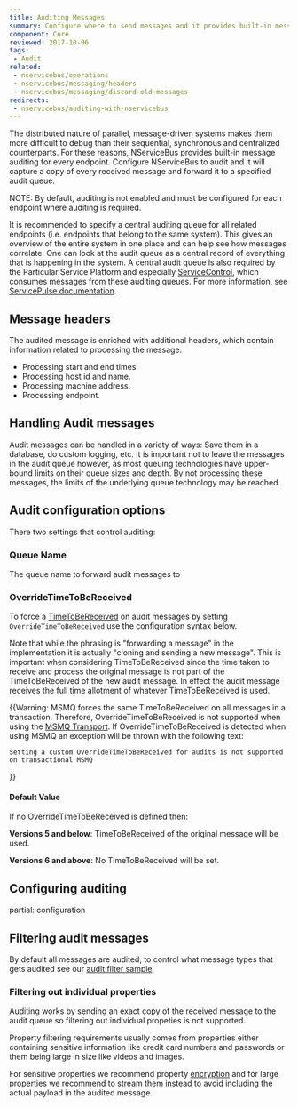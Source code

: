 ```yaml
---
title: Auditing Messages
summary: Configure where to send messages and it provides built-in message auditing for every endpoint.
component: Core
reviewed: 2017-10-06
tags:
 - Audit
related:
 - nservicebus/operations
 - nservicebus/messaging/headers
 - nservicebus/messaging/discard-old-messages
redirects:
 - nservicebus/auditing-with-nservicebus
---
```


The distributed nature of parallel, message-driven systems makes them more difficult to debug than their sequential, synchronous and centralized counterparts. For these reasons, NServiceBus provides built-in message auditing for every endpoint. Configure NServiceBus to audit and it will capture a copy of every received message and forward it to a specified audit queue.

NOTE: By default, auditing is not enabled and must be configured for each endpoint where auditing is required.

It is recommended to specify a central auditing queue for all related endpoints (i.e. endpoints that belong to the same system). This gives an overview of the entire system in one place and can help see how messages correlate. One can look at the audit queue as a central record of everything that is happening in the system. A central audit queue is also required by the Particular Service Platform and especially [ServiceControl](/servicecontrol), which consumes messages from these auditing queues. For more information, see [ServicePulse documentation](/servicepulse/).


## Message headers

The audited message is enriched with additional headers, which contain information related to processing the message:

 * Processing start and end times.
 * Processing host id and name.
 * Processing machine address.
 * Processing endpoint.


## Handling Audit messages

Audit messages can be handled in a variety of ways: Save them in a database, do custom logging, etc. It is important not to leave the messages in the audit queue however, as most queuing technologies have upper-bound limits on their queue sizes and depth. By not processing these messages, the limits of the underlying queue technology may be reached.


## Audit configuration options

There two settings that control auditing:


### Queue Name

The queue name to forward audit messages to


### OverrideTimeToBeReceived

To force a [TimeToBeReceived](/nservicebus/messaging/discard-old-messages.md) on audit messages by setting `OverrideTimeToBeReceived` use the configuration syntax below.

Note that while the phrasing is "forwarding a message" in the implementation it is actually "cloning and sending a new message". This is important when considering TimeToBeReceived since the time taken to receive and process the original message is not part of the TimeToBeReceived of the new audit message. In effect the audit message receives the full time allotment of whatever TimeToBeReceived is used.

{{Warning: MSMQ forces the same TimeToBeReceived on all messages in a transaction. Therefore, OverrideTimeToBeReceived is not supported when using the [MSMQ Transport](/transports/msmq/). If OverrideTimeToBeReceived is detected when using MSMQ an exception will be thrown with the following text:

```
Setting a custom OverrideTimeToBeReceived for audits is not supported on transactional MSMQ
```
}}


#### Default Value

If no OverrideTimeToBeReceived is defined then:

**Versions 5 and below**: TimeToBeReceived of the original message will be used.

**Versions 6 and above**: No TimeToBeReceived will be set.


## Configuring auditing

partial: configuration

## Filtering audit messages

By default all messages are audited, to control what message types that gets audited see our [audit filter sample](/nservicebus/audit-filter/).

### Filtering out individual properties

Auditing works by sending an exact copy of the received message to the audit queue so filtering out individual propeties is not supported.

Property filtering requirements usually comes from properties either containing sensitive information like credit card numbers and passwords or them being large in size like videos and images.

For sensitive properties we recommend property [encryption](/nservicebus/security/property-encryption) and for large properties we recommend to [stream them instead](/samples/pipeline/stream-properties/) to avoid including the actual payload in the audited message.
